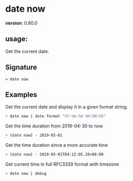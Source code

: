 # date now

**version**: 0.80.0

## **usage**:

Get the current date.

## Signature

`> date now `

## Examples

Get the current date and display it in a given format string.

```bash
> date now | date format "%Y-%m-%d %H:%M:%S"
```

Get the time duration from 2019-04-30 to now

```bash
> (date now) - 2019-05-01
```

Get the time duration since a more accurate time

```bash
> (date now) - 2019-05-01T04:12:05.20+08:00
```

Get current time in full RFC3339 format with timezone

```bash
> date now | debug
```
